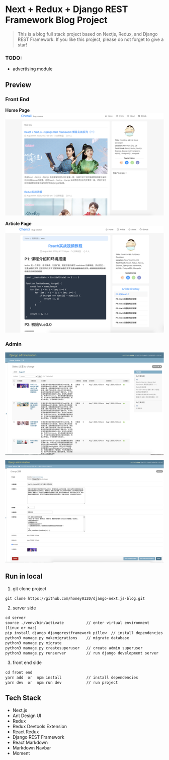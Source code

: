 # Next + Redux + Django REST Framework Blog Project

> This is a blog full stack project based on Nextjs, Redux, and Django REST Framework.
> If you like this project, please do not forget to give a star!

### TODO:

- advertising module

## Preview

### Front End

**Home Page**
![image-20191025143441031](./preview/frontend1.png)

**Article Page**
![image-20191025143441031](./preview/frontend2.png)

### Admin

![image-20191025143441031](./preview/admin1.png)

![image-20191025143441031](./preview/admin2.png)

## Run in local

1. git clone project

```
git clone https://github.com/honey0120/django-next.js-blog.git
```

2. server side

```
cd server
source ./venv/bin/activate          // enter virtual environment (linux or mac)
pip install django djangorestframework pillow  // install dependencies
python3 manage.py makemigrations    // migrate database
python3 manage.py migrate
python3 manage.py createsuperuser   // create admin superuser
python3 manage.py runserver         // run django development server
```

3. front end side

```
cd front end
yarn add  or  npm install           // install dependencies
yarn dev  or  npm run dev           // run project
```

## Tech Stack

- Next.js
- Ant Design UI
- Redux
- Redux Devtools Extension
- React Redux
- Django REST Framework
- React Markdown
- Markdown Navbar
- Moment

